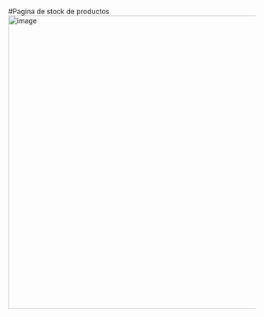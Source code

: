 #Pagina de stock de productos
<img width="866" height="597" alt="image" src="https://github.com/user-attachments/assets/fa7cf077-02e5-43de-9a08-74a3b415bbca" />
